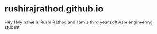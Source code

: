 # rushirajrathod.github.io
Hey ! 
My name is Rushi Rathod and I am a third year software engineering student 

